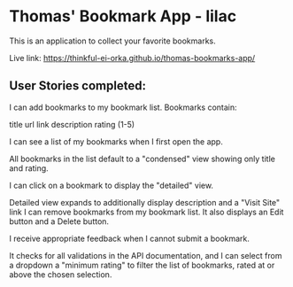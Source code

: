 # Thomas' Bookmark App - lilac
This is an application to collect your favorite bookmarks.

Live link: https://thinkful-ei-orka.github.io/thomas-bookmarks-app/

## User Stories completed:
I can add bookmarks to my bookmark list. Bookmarks contain:

title url link description rating (1-5)

I can see a list of my bookmarks when I first open the app.

All bookmarks in the list default to a "condensed" view showing only title and rating.

I can click on a bookmark to display the "detailed" view.

Detailed view expands to additionally display description and a "Visit Site" link I can remove bookmarks from my bookmark list.  It also displays an Edit button and a Delete button.

I receive appropriate feedback when I cannot submit a bookmark.

It checks for all validations in the API documentation, and I can select from a dropdown a "minimum rating" to filter the list of bookmarks, rated at or above the chosen selection.